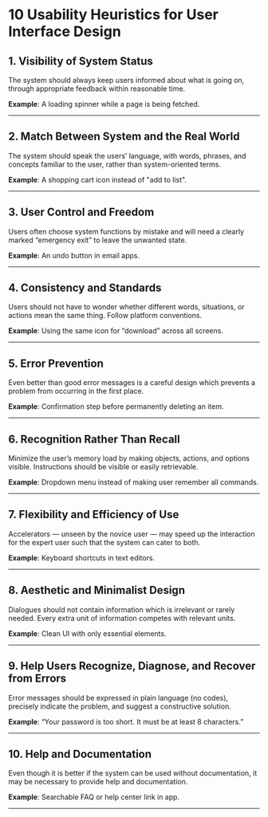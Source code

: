 # 10 Usability Heuristics for User Interface Design

## 1. Visibility of System Status
The system should always keep users informed about what is going on, through appropriate feedback within reasonable time.

**Example**: A loading spinner while a page is being fetched.

---

## 2. Match Between System and the Real World
The system should speak the users’ language, with words, phrases, and concepts familiar to the user, rather than system-oriented terms.

**Example**: A shopping cart icon instead of "add to list".

---

## 3. User Control and Freedom
Users often choose system functions by mistake and will need a clearly marked “emergency exit” to leave the unwanted state.

**Example**: An undo button in email apps.

---

## 4. Consistency and Standards
Users should not have to wonder whether different words, situations, or actions mean the same thing. Follow platform conventions.

**Example**: Using the same icon for “download” across all screens.

---

## 5. Error Prevention
Even better than good error messages is a careful design which prevents a problem from occurring in the first place.

**Example**: Confirmation step before permanently deleting an item.

---

## 6. Recognition Rather Than Recall
Minimize the user’s memory load by making objects, actions, and options visible. Instructions should be visible or easily retrievable.

**Example**: Dropdown menu instead of making user remember all commands.

---

## 7. Flexibility and Efficiency of Use
Accelerators — unseen by the novice user — may speed up the interaction for the expert user such that the system can cater to both.

**Example**: Keyboard shortcuts in text editors.

---

## 8. Aesthetic and Minimalist Design
Dialogues should not contain information which is irrelevant or rarely needed. Every extra unit of information competes with relevant units.

**Example**: Clean UI with only essential elements.

---

## 9. Help Users Recognize, Diagnose, and Recover from Errors
Error messages should be expressed in plain language (no codes), precisely indicate the problem, and suggest a constructive solution.

**Example**: “Your password is too short. It must be at least 8 characters.”

---

## 10. Help and Documentation
Even though it is better if the system can be used without documentation, it may be necessary to provide help and documentation.

**Example**: Searchable FAQ or help center link in app.

---

